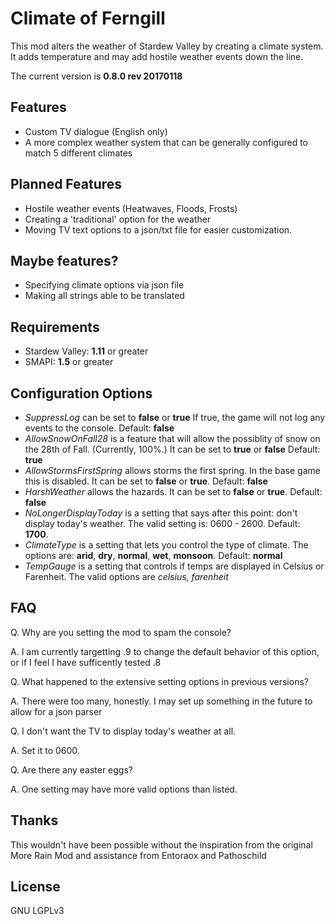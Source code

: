 # Climate of Ferngill

This mod alters the weather of Stardew Valley by creating a climate system. It adds temperature and may add hostile weather events down the line.  

The current version is __0.8.0 rev 20170118__ 

## Features
* Custom TV dialogue (English only)
* A more complex weather system that can be generally configured to match 5 different climates

## Planned Features
* Hostile weather events (Heatwaves, Floods, Frosts)
* Creating a 'traditional' option for the weather
* Moving TV text options to a json/txt file for easier customization.

## Maybe features?
* Specifying climate options via json file
* Making all strings able to be translated

## Requirements
* Stardew Valley: __1.11__ or greater
* SMAPI: __1.5__ or greater

## Configuration Options

* _SuppressLog_ can be set to __false__ or __true__  If true, the game will not log any events to the console. Default: __false__
* _AllowSnowOnFall28_ is a feature that will allow the possiblity of snow on the 28th of Fall. (Currently, 100%.) It can be set to __true__ or __false__ Default: __true__
* _AllowStormsFirstSpring_ allows storms the first spring. In the base game this is disabled. It can be set to __false__ or __true__.  Default: __false__
* _HarshWeather_ allows the hazards. It can be set to __false__ or __true__. Default: __false__        
* _NoLongerDisplayToday_ is a setting that says after this point: don't display today's weather. The valid setting is: 0600 - 2600. Default: __1700__.
* _ClimateType_ is a setting that lets you control the type of climate. The options are: __arid__, __dry__, __normal__, __wet__, __monsoon__. Default: __normal__
* _TempGauge_ is a setting that controls if temps are displayed in Celsius or Farenheit. The valid options are _celsius, farenheit_

## FAQ

Q. Why are you setting the mod to spam the console?

A. I am currently targetting .9 to change the default behavior of this option, or if I feel I have sufficently tested .8

Q. What happened to the extensive setting options in previous versions?

A. There were too many, honestly. I may set up something in the future to allow for a json parser

Q. I don't want the TV to display today's weather at all.

A. Set it to 0600.

Q. Are there any easter eggs?

A. One setting may have more valid options than listed. 

## Thanks

This wouldn't have been possible without the inspiration from the original More Rain Mod and assistance from Entoraox and Pathoschild

## License

GNU LGPLv3
